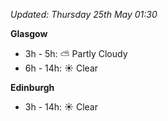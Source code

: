 *Updated: Thursday 25th May 01:30*

**Glasgow**

* 3h - 5h: :partly_sunny: Partly Cloudy
* 6h - 14h: :sunny: Clear

**Edinburgh**

* 3h - 14h: :sunny: Clear
